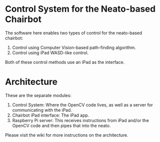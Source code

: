 # Control System for the Neato-based Chairbot

The software here enables two types of control for the neato-based chairbot:
1. Control using Computer Vision-based path-finding algorithm.
2. Control using iPad WASD-like control. 

Both of these control methods use an iPad as the interface.

# Architecture

These are the separate modules:
1. Control System: Where the OpenCV code lives, as well as a server for communicating with the iPad.
2. Chairbot iPad interface: The iPad app.
3. Raspberry Pi server: This receives instructions from iPad and/or the OpenCV code and then pipes that into the neato.

Please visit the wiki for more instructions on the architecture.
